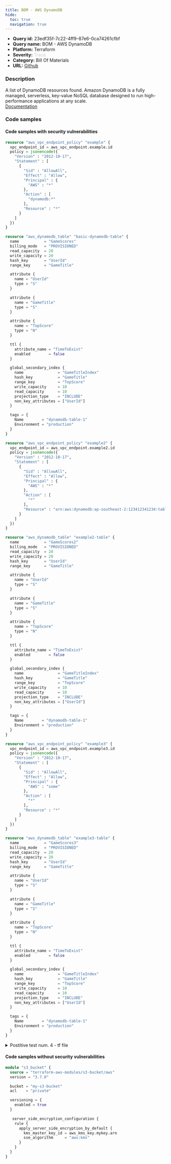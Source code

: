 ```yaml
---
title: BOM - AWS DynamoDB
hide:
  toc: true
  navigation: true
---
```


<style>
  .highlight .hll {
    background-color: #ff171742;
  }
  .md-content {
    max-width: 1100px;
    margin: 0 auto;
  }
</style>

-   **Query id:** 23edf35f-7c22-4ff9-87e6-0ca74261cfbf
-   **Query name:** BOM - AWS DynamoDB
-   **Platform:** Terraform
-   **Severity:** <span style="color:#CCC">Trace</span>
-   **Category:** Bill Of Materials
-   **URL:** [Github](https://github.com/Checkmarx/kics/tree/master/assets/queries/terraform/aws_bom/dynamo)

### Description
A list of DynamoDB resources found. Amazon DynamoDB is a fully managed, serverless, key-value NoSQL database designed to run high-performance applications at any scale.<br>
[Documentation](https://kics.io)

### Code samples
#### Code samples with security vulnerabilities
```tf title="Postitive test num. 1 - tf file" hl_lines="21"
resource "aws_vpc_endpoint_policy" "example" {
  vpc_endpoint_id = aws_vpc_endpoint.example.id
  policy = jsonencode({
    "Version" : "2012-10-17",
    "Statement" : [
      {
        "Sid" : "AllowAll",
        "Effect" : "Allow",
        "Principal" : {
          "AWS" : "*"
        },
        "Action" : [
          "dynamodb:*"
        ],
        "Resource" : "*"
      }
    ]
  })
}

resource "aws_dynamodb_table" "basic-dynamodb-table" {
  name           = "GameScores"
  billing_mode   = "PROVISIONED"
  read_capacity  = 20
  write_capacity = 20
  hash_key       = "UserId"
  range_key      = "GameTitle"

  attribute {
    name = "UserId"
    type = "S"
  }

  attribute {
    name = "GameTitle"
    type = "S"
  }

  attribute {
    name = "TopScore"
    type = "N"
  }

  ttl {
    attribute_name = "TimeToExist"
    enabled        = false
  }

  global_secondary_index {
    name               = "GameTitleIndex"
    hash_key           = "GameTitle"
    range_key          = "TopScore"
    write_capacity     = 10
    read_capacity      = 10
    projection_type    = "INCLUDE"
    non_key_attributes = ["UserId"]
  }

  tags = {
    Name        = "dynamodb-table-1"
    Environment = "production"
  }
}

```
```tf title="Postitive test num. 2 - tf file" hl_lines="21"
resource "aws_vpc_endpoint_policy" "example2" {
  vpc_endpoint_id = aws_vpc_endpoint.example2.id
  policy = jsonencode({
    "Version" : "2012-10-17",
    "Statement" : [
      {
        "Sid" : "AllowAll",
        "Effect" : "Allow",
        "Principal" : {
          "AWS" : "*"
        },
        "Action" : [
          "*"
        ],
        "Resource" : "arn:aws:dynamodb:ap-southeast-2:123412341234:table/GameScores2",
      }
    ]
  })
}

resource "aws_dynamodb_table" "example2-table" {
  name           = "GameScores2"
  billing_mode   = "PROVISIONED"
  read_capacity  = 20
  write_capacity = 20
  hash_key       = "UserId"
  range_key      = "GameTitle"

  attribute {
    name = "UserId"
    type = "S"
  }

  attribute {
    name = "GameTitle"
    type = "S"
  }

  attribute {
    name = "TopScore"
    type = "N"
  }

  ttl {
    attribute_name = "TimeToExist"
    enabled        = false
  }

  global_secondary_index {
    name               = "GameTitleIndex"
    hash_key           = "GameTitle"
    range_key          = "TopScore"
    write_capacity     = 10
    read_capacity      = 10
    projection_type    = "INCLUDE"
    non_key_attributes = ["UserId"]
  }

  tags = {
    Name        = "dynamodb-table-1"
    Environment = "production"
  }
}

```
```tf title="Postitive test num. 3 - tf file" hl_lines="21"
resource "aws_vpc_endpoint_policy" "example3" {
  vpc_endpoint_id = aws_vpc_endpoint.example3.id
  policy = jsonencode({
    "Version" : "2012-10-17",
    "Statement" : [
      {
        "Sid" : "AllowAll",
        "Effect" : "Allow",
        "Principal" : {
          "AWS" : "some"
        },
        "Action" : [
          "*"
        ],
        "Resource" : "*"
      }
    ]
  })
}

resource "aws_dynamodb_table" "example3-table" {
  name           = "GameScores3"
  billing_mode   = "PROVISIONED"
  read_capacity  = 20
  write_capacity = 20
  hash_key       = "UserId"
  range_key      = "GameTitle"

  attribute {
    name = "UserId"
    type = "S"
  }

  attribute {
    name = "GameTitle"
    type = "S"
  }

  attribute {
    name = "TopScore"
    type = "N"
  }

  ttl {
    attribute_name = "TimeToExist"
    enabled        = false
  }

  global_secondary_index {
    name               = "GameTitleIndex"
    hash_key           = "GameTitle"
    range_key          = "TopScore"
    write_capacity     = 10
    read_capacity      = 10
    projection_type    = "INCLUDE"
    non_key_attributes = ["UserId"]
  }

  tags = {
    Name        = "dynamodb-table-1"
    Environment = "production"
  }
}

```
<details><summary>Postitive test num. 4 - tf file</summary>

```tf hl_lines="1"
resource "aws_dynamodb_table" "example3-table" {
  name           = "GameScores3"
  billing_mode   = "PROVISIONED"
  read_capacity  = 20
  write_capacity = 20
  hash_key       = "UserId"
  range_key      = "GameTitle"

  attribute {
    name = "UserId"
    type = "S"
  }

  attribute {
    name = "GameTitle"
    type = "S"
  }

  attribute {
    name = "TopScore"
    type = "N"
  }

  ttl {
    attribute_name = "TimeToExist"
    enabled        = false
  }

  global_secondary_index {
    name               = "GameTitleIndex"
    hash_key           = "GameTitle"
    range_key          = "TopScore"
    write_capacity     = 10
    read_capacity      = 10
    projection_type    = "INCLUDE"
    non_key_attributes = ["UserId"]
  }

  sse {
    enabled = true
  }

  tags = {
    Name        = "dynamodb-table-1"
    Environment = "production"
  }
}

```
</details>


#### Code samples without security vulnerabilities
```tf title="Negative test num. 1 - tf file"
module "s3_bucket" {
  source = "terraform-aws-modules/s3-bucket/aws"
  version = "3.7.0"

  bucket = "my-s3-bucket"
  acl    = "private"

  versioning = {
    enabled = true
  }

   server_side_encryption_configuration {
    rule {
      apply_server_side_encryption_by_default {
        kms_master_key_id = aws_kms_key.mykey.arn
        sse_algorithm     = "aws:kms"
      }
    }
  }
}

```
